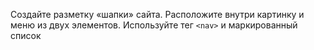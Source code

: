Создайте разметку «шапки» сайта. Расположите внутри картинку и меню из двух элементов. Используйте тег `<nav>` и маркированный список
